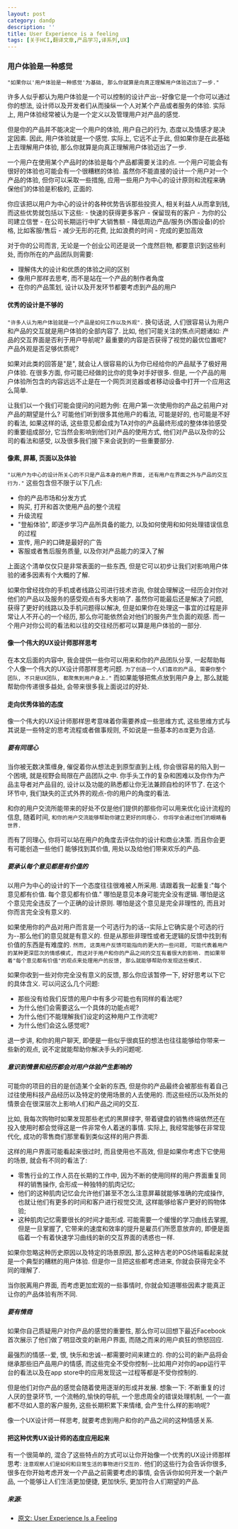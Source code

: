 ```yaml
---
layout: post
category: dandp
description: ''
title: User Experience is a feeling
tags: [关于HCI,翻译文章,产品学习,译系列,UX]
---
```


<h3>用户体验是一种感觉</h3>

<p><code>"如果你以'用户体验是一种感觉'为基础, 那么你就算是向真正理解用户体验迈出了一步."</code></p>

<p>许多人似乎都认为用户体验是一个可以控制的设计产出--好像它是一个你可以通过你的想法, 设计师以及开发者们从而操纵一个人对某个产品或者服务的体验. 实际上, 用户体验经常被认为是一个定义以及管理用户对产品的感觉.</p>

<p>但是你的产品并不能决定一个用户的体验, 用户自己的行为, 态度以及情感才是决定因素. 因此, 用户体验就是一个感觉. 实际上, 它远不止于此, 但如果你是在此基础上去理解用户体验, 那么你就算是向真正理解用户体验迈出了一步.</p>

<p>一个用户在使用某个产品时的体验是每个产品都需要关注的点. 一个用户可能会有很好的体验也可能会有一个很糟糕的体验. 虽然你不能直接的设计一个用户对一个产品的体验, 但你可以采取一些措施, 应用一些用户为中心的设计原则和流程来确保他们的体验是积极的, 正面的.</p>

<p>你应该把以用户为中心的设计的各种优势告诉那些投资人, 相关利益人从而拿到钱, 而这些优势就包括以下这些:
- 快速的获得更多客户
- 保留现有的客户
- 为你的公司建立信誉
- 在公司长期运行中扩大销售额
- 降低周边产品/服务(外围设备)的价格, 比如客服/售后
- 减少无形的花费, 比如浪费的时间
- 完成的更加高效</p>

<p>对于你的公司而言, 无论是一个创业公司还是说一个庞然巨物, 都要意识到这些利处, 而你所在的产品团队则需要:</p>

<ul>
<li>理解伟大的设计和优质的体验之间的区别</li>
<li>像用户那样去思考, 而不是站在一个产品的制作者角度</li>
<li>在你的产品策划, 设计以及开发环节都要考虑到产品的用户</li>
</ul>

<h4>优秀的设计是不够的</h4>

<p><code>"许多人认为用户体验就是一个产品是如何工作以及外观".</code> 换句话说, 人们很容易认为用户和产品的交互就是用户体验的全部内容了. 比如, 他们可能关注的焦点问题诸如: 产品的交互界面是否利于用户导航呢? 最重要的内容是否获得了视觉的最优位置呢? 产品外观是否足够优质呢?</p>

<p>如果对此类的回答是"是", 就会让人很容易的认为你已经给你的产品赋予了极好用户体验. 在很多方面, 你可能已经做的比你的竞争对手好很多. 但是, 一个产品的用户体验所包含的内容远远不止是在一个网页浏览器或者移动设备中打开一个应用这么简单.</p>

<p>让我们以一个我们可能会提问的问题为例: 在用户第一次使用你的产品之前用户对产品的期望是什么? 可能他们听到很多其他用户的看法, 可能是好的, 也可能是不好的看法, 如果这样的话, 这些意见都会成为TA对你的产品最终形成的整体体验感受的重要组成部分, 它当然会影响到他们对产品的使用方式, 他们对产品以及你的公司的看法和感受, 以及很多我们接下来会说到的一些重要部分.</p>

<h4>像素, 屏幕, 页面以及体验</h4>

<p><code>"以用户为中心的设计所关心的不只是产品本身的用户界面, 还有用户在界面之外与产品的交互行为."</code> 这些包含但不限于以下几点:</p>

<ul>
<li>你的产品市场和分发方式</li>
<li>购买, 打开和首次使用产品的整个流程</li>
<li>升级流程</li>
<li>"登船体验", 即逐步学习产品所具备的能力, 以及如何使用和如何处理错误信息的过程</li>
<li>宣传, 用户的口碑是最好的广告</li>
<li>客服或者售后服务质量, 以及你对产品能力的深入了解</li>
</ul>

<p>上面这个清单仅仅只是非常表面的一些东西, 但是它可以初步让我们对影响用户体验的诸多因素有个大概的了解.</p>

<p>如果你曾经找你的手机或者线路公司进行技术咨询, 你就会理解这一经历会对你对他们的产品以及服务的感受观点有多大影响了. 虽然你可能最后还是解决了问题, 获得了更好的线路以及手机问题得以解决, 但是如果你在处理这一事宜的过程是非常让人不开心的一个经历, 那么你可能依然会对他们的服务产生负面的观感. 而一个用户对你公司的看法和以往的交往经历都可以算是用户体验的一部分.</p>

<h4>像一个伟大的UX设计师那样思考</h4>

<p>在本文后面的内容中, 我会提供一些你可以用来和你的产品团队分享, 一起帮助每个人像一个伟大的UX设计师那样思考问题. <code>为了创造一个人们喜欢的产品, 需要你整个团队, 不只是UX团队, 都聚焦到用户身上."</code> 而如果能够把焦点放到用户身上, 那么就能帮助你传递很多益处, 会带来很多我上面说过的好处.</p>

<h4>走向优秀体验的态度</h4>

<p>像一个伟大的UX设计师那样思考意味着你需要养成一些思维方式, 这些思维方式与其说是一些特定的思考流程或者做事规则, 不如说是一些基本的<code>态度</code>更为合适.</p>

<h5>要有同理心</h5>

<p>当你被无数决策缠身, 催促着你从想法走到原型直到上线, 你会很容易的陷入到一个困境, 就是视野会局限在产品团队之中.  你手头工作的复杂和困难以及你作为产品主导者对产品目的, 设计以及功能的熟悉都让你无法兼顾自检的环节了.  在这个环节中, 我们缺失的正式外界的观点-你的用户的角度的看法.</p>

<p>和你的用户交流所能带来的好处不仅是他们提供的那些你可以用来优化设计流程的信息, 随着时间, <code>和你的用户交流能够帮助你建立更好的同理心. 你将学会通过他们的眼睛看世界.</code></p>

<p>而有了同理心, 你将可以站在用户的角度去评估你的设计和商业决策. 而且你会更有可能创造一些他们 能够找到其价值, 用处以及给他们带来欢乐的产品.</p>

<h5>要承认每个意见都是有价值的</h5>

<p>以用户为中心的设计的下一个态度往往很难被人所采用. 请跟着我一起重复:"每个意见都有价值. 每个意见都有价值." 哪怕是意见本身可能完全没有逻辑. 哪怕是这个意见完全违反了一个正确的设计原则. 哪怕是这个意见是完全非理性的, 而且对你而言完全没有意义的.</p>

<p>如果使用你的产品对用户而言是一个可选行为的话--实际上它确实是个可选的行为--那么他们的意见就是有意义的. 但是从那些非理性或者无逻辑的反馈中找到有价值的东西是有难度的. <code>然而, 这类用户反馈可能指向的更大的一些问题, 可能代表着用户的某种更深层次的情感模式, 而这对于用户和你的产品之间的交互有着很大的影响. 而如果带着"每个意见都有价值"的观点来处理用户的反馈, 那么就能够帮助你发现这些模式.</code></p>

<p>如果你收到一些对你完全没有意义的反馈, 那么你应该暂停一下, 好好思考以下它的具体含义. 可以问这么几个问题:</p>

<ul>
<li>那些没有给我们反馈的用户中有多少可能也有同样的看法呢?</li>
<li>为什么他们会需要这么一个具体的功能点呢?</li>
<li>为什么他们不能理解我们设定的这种用户工作流呢?</li>
<li>为什么他们会这么感觉呢?</li>
</ul>

<p>退一步讲, 和你的用户聊天, 即便是一些似乎很疯狂的想法也往往能够给你带来一些新的观点, 说不定就能帮助你解决手头的问题呢.</p>

<h5>意识到情景和经历都会对用户体验产生影响的</h5>

<p>可能你的项目的目的是创造某个全新的东西, 但是你的产品最终会被那些有着自己过往使用科技产品经历以及特定的使用场景的人去使用的. 而这些经历以及所处的情景会在很深层次上影响人们和产品之间的交互.</p>

<p>比如, 我每次购物时如果发现那些老式的黑屏绿字, 带着键盘的销售终端依然还在投入使用时都会觉得这是一件非常令人着迷的事情. 实际上, 我经常能够在非常现代化, 成功的零售商们那里看到类似这样的用户界面.</p>

<p>这样的用户界面可能看起来很过时, 而且使用也不高效, 但是如果你考虑下它使用的场景, 就会有不同的看法了:</p>

<ul>
<li>零售行业的工作人员在长期的工作中, 因为不断的使用同样的用户界面重复同样的销售操作, 会形成一种独特的肌肉记忆;</li>
<li>他们的这种肌肉记忆会允许他们甚至不怎么注意屏幕就能够准确的完成操作, 也就让他们有更多的时间和客户进行视觉交流, 这样能够给客户更好的购物体验;</li>
<li>这种肌肉记忆需要很长的时间才能形成. 可能需要一个缓慢的学习曲线去掌握, 但是一旦掌握了, 它带来的速度和效率的提升是雇员们所愿意放弃的, 即便是面临着一个有着快速学习曲线的新的交互界面的诱惑也一样.</li>
</ul>

<p>如果你忽略这种历史原因以及特定的场景原因, 那么这种古老的POS终端看起来就是一个典型的糟糕的用户体验. 但是你一旦把这些都考虑进来, 你就会获得完全不同的理解了.</p>

<p>当你脱离用户界面, 而考虑更加宏观的一些事情时, 你就会知道哪些因素才能真正让你的产品体验有所不同.</p>

<h5>要有情商</h5>

<p>如果你自己质疑用户对你产品的感觉的重要性, 那么你可以回想下最近Facebook首次展示了他们做了明显改变的新用户界面, 而随之而来的用户疯狂的愤怒回应.</p>

<p>最强烈的情感--爱, 恨, 快乐和忠诚--都需要时间来建立的. 你的公司的新产品将会继承那些旧产品用户的情感, 而这些完全不受你控制--比如用户对你的app运行平台的看法以及在app store中的应用发现这一过程等都是不受你控制的.</p>

<p>但是他们对你产品的感觉会随着使用逐渐的形成并发展. 想象一下: 不断重复的讨人厌的登录环节, 一个流畅的,愉快的导航, 一个思虑周全的错误处理机制, 一个一直都不尽如人意的客户服务, 这些长期积累下来情绪, 会产生什么样的影响呢?</p>

<p>像一个UX设计师一样思考, 就要考虑到用户和你的产品之间的这种情感关系.</p>

<h4>把这种优秀UX设计师的态度应用起来</h4>

<p>有一个很简单的, 混合了这些特点的方式可以让你开始像一个优秀的UX设计师那样思考: <code>注意观察人们是如何和日常生活的事物进行交互的.</code> 他们的这些行为会告诉你很多, 很多在你开始考虑开发一个产品之前需要考虑的事情, 会告诉你如何开发一个新产品, 一个能够让人们生活更加便捷, 更加快乐, 更加符合人们期望的产品. </p>

<h5>来源:</h5>

<ul>
<li><a href="http://www.uxmatters.com/mt/archives/2014/10/user-experience-is-a-feeling.php">原文: User Experience Is a Feeling</a></li>
</ul>
